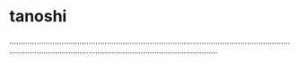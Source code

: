 # tanoshi

........................................................................................................................................................................................................................
